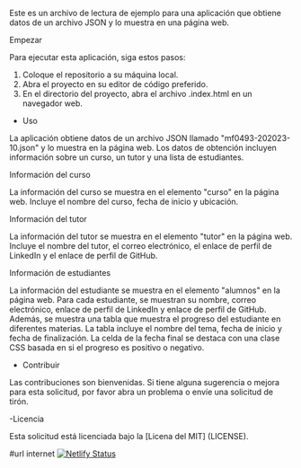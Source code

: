 Este es un archivo de lectura de ejemplo para una aplicación que obtiene datos de un archivo JSON y lo muestra en una página web.

Empezar

Para ejecutar esta aplicación, siga estos pasos:

1. Coloque el repositorio a su máquina local.
2. Abra el proyecto en su editor de código preferido.
3. En el directorio del proyecto, abra el archivo .index.html en un navegador web.

- Uso

La aplicación obtiene datos de un archivo JSON llamado "mf0493-202023-10.json" y lo muestra en la página web. Los datos de obtención incluyen información sobre un curso, un tutor y una lista de estudiantes.

Información del curso

La información del curso se muestra en el elemento "curso" en la página web. Incluye el nombre del curso, fecha de inicio y ubicación.

Información del tutor

La información del tutor se muestra en el elemento "tutor" en la página web. Incluye el nombre del tutor, el correo electrónico, el enlace de perfil de LinkedIn y el enlace de perfil de GitHub.

Información de estudiantes

La información del estudiante se muestra en el elemento "alumnos" en la página web. Para cada estudiante, se muestran su nombre, correo electrónico, enlace de perfil de LinkedIn y enlace de perfil de GitHub. Además, se muestra una tabla que muestra el progreso del estudiante en diferentes materias. La tabla incluye el nombre del tema, fecha de inicio y fecha de finalización. La celda de la fecha final se destaca con una clase CSS basada en si el progreso es positivo o negativo.

- Contribuir

Las contribuciones son bienvenidas. Si tiene alguna sugerencia o mejora para esta solicitud, por favor abra un problema o envíe una solicitud de tirón.

-Licencia

Esta solicitud está licenciada bajo la [Licena del MIT] (LICENSE).

#url internet
[![Netlify Status](https://api.netlify.com/api/v1/badges/b9097225-43eb-4fbc-9142-9eabce7d7d16/deploy-status)](https://app.netlify.com/sites/practica-final/deploys)